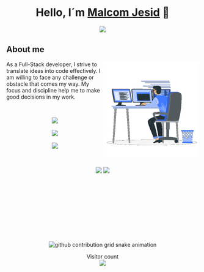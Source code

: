 <div align="center">
<h1 align="center">Hello, I´m <a href="https://aristi.dev">Malcom Jesid</a> 👋</h1>
</div>


<p align="center">
  <a href="https://github.com/DenverCoder1/readme-typing-svg">
    <img src="https://readme-typing-svg.herokuapp.com?font=Time+New+Roman&color=cyan&size=25&center=true&vCenter=true&width=600&height=100&lines=Self-taught+Software+developer,;systems+engineering+student,;I+love+learning+things+new...<3">
  </a>
</p>


##  **About me**

<picture> <img align="right" src="https://github.com/0xAbdulKhalid/0xAbdulKhalid/raw/main/assets/mdImages/Right_Side.gif" width = 250px></picture>

As a Full-Stack developer, I strive to translate ideas into code effectively. I am willing to face any challenge or obstacle that comes my way. My focus and discipline help me to make good decisions in my work.

</br>

<p align="center">
  <a href="https://skillicons.dev">
    <img src="https://skillicons.dev/icons?i=git,docker,nodejs,expressjs" />
  </a>
</p>
<p align="center">
  <a href="https://skillicons.dev">
    <img src="https://skillicons.dev/icons?i=js,html,css,react,nestjs" />
  </a>
</p>
<p align="center">
  <a href="https://skillicons.dev">
    <img src="https://skillicons.dev/icons?i=mongodb,mysql" />
  </a>
</p>

</br>

<p align="center" style="height: 180px;">
    <img style="height:10rem" src="https://github-readme-stats.vercel.app/api?username=MalcomJesid&bg_color=30,e96443,904e95&title_color=fff&text_color=fff&show_icons=true&theme=radical" />
    <img style="height:10rem;" src="https://github-readme-streak-stats.herokuapp.com/?user=MalcomJesid&theme=radical&show_icons=true&border=e4e2e2" />
</p>

<div align="center">
    <picture align="center">
      <source media="(prefers-color-scheme: dark)" srcset="https://raw.githubusercontent.com/MalcomJesid/MalcomJesid/master/assets/github-contribution-grid-snake.svg">
      <source media="(prefers-color-scheme: light)" srcset="https://raw.githubusercontent.com/MalcomJesid/MalcomJesid/master/assets/github-contribution-grid-snake.svg">
      <img alt="github contribution grid snake animation" src="https://raw.githubusercontent.com/MalcomJesid/MalcomJesid/master/assets/github-contribution-grid-snake.svg">
    </picture>
</div>

<p align="center">
  <div align="center">Visitor count</div>
  <div align="center">
    <img src="https://profile-counter.glitch.me/MalcomJesid/count.svg"/>
  </div>
</p>


